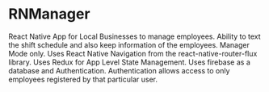 # RNManager
React Native App for Local Businesses to manage employees.
Ability to text the shift schedule and also keep information of the employees.
Manager Mode only.
Uses React Native Navigation from the react-native-router-flux library.
Uses Redux for App Level State Management.
Uses firebase as a database and Authentication.
Authentication allows access to only employees registered by that particular user.
